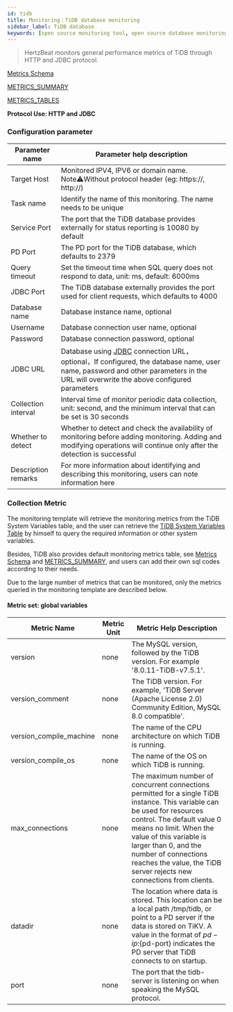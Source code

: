 ```yaml
---
id: tidb  
title: Monitoring：TiDB database monitoring      
sidebar_label: TiDB database   
keywords: [open source monitoring tool, open source database monitoring tool, monitoring tidb database metrics]
---
```


> HertzBeat monitors general performance metrics of TiDB through HTTP and JDBC protocol.

[Metrics Schema](https://docs.pingcap.com/tidb/stable/metrics-schema)

[METRICS_SUMMARY](https://docs.pingcap.com/tidb/stable/information-schema-metrics-summary)

[METRICS_TABLES](https://docs.pingcap.com/tidb/stable/information-schema-metrics-tables)

**Protocol Use: HTTP and JDBC**

### Configuration parameter

| Parameter name      | Parameter help description |
| ----------- | ----------- |
| Target Host     | Monitored IPV4, IPV6 or domain name. Note⚠️Without protocol header (eg: https://, http://) |
| Task name     | Identify the name of this monitoring. The name needs to be unique |
| Service Port    | The port that the TiDB database provides externally for status reporting is 10080 by default |
| PD Port    | The PD port for the TiDB database, which defaults to 2379 |
| Query timeout | Set the timeout time when SQL query does not respond to data, unit: ms, default: 6000ms |
| JDBC Port    | The TiDB database externally provides the port used for client requests, which defaults to 4000 |
| Database name  | Database instance name, optional |
| Username      | Database connection user name, optional |
| Password        | Database connection password, optional |
| JDBC URL        | Database using [JDBC](https://docs.pingcap.com/tidb/stable/dev-guide-connect-to-tidb#jdbc) connection URL，optional，If configured, the database name, user name, password and other parameters in the URL will overwrite the above configured parameters |
| Collection interval   | Interval time of monitor periodic data collection, unit: second, and the minimum interval that can be set is 30 seconds |
| Whether to detect    | Whether to detect and check the availability of monitoring before adding monitoring. Adding and modifying operations will continue only after the detection is successful |
| Description remarks    | For more information about identifying and describing this monitoring, users can note information here |


### Collection Metric

The monitoring template will retrieve the monitoring metrics from the TiDB System Variables table, and the user can retrieve the [TiDB System Variables Table](https://docs.pingcap.com/tidb/stable/system-variables) by himself to query the required information or other system variables.

Besides, TiDB also provides default monitoring metrics table, see [Metrics Schema](https://docs.pingcap.com/tidb/stable/metrics-schema) and [METRICS_SUMMARY](https://docs.pingcap.com/tidb/stable/information-schema-metrics-summary), and users can add their own sql codes according to their needs.

Due to the large number of metrics that can be monitored, only the metrics queried in the monitoring template are described below.

#### Metric set: global variables

| Metric Name   | Metric Unit | Metric Help Description                                                                                                                                                                                                                                                                                                                                                                                                                                                                                                                                                                                                                                                                                                  |
|---------------|-------------|--------------------------------------------------------------------------------------------------------------------------------------------------------------------------------------------------------------------------------------------------------------------------------------------------------------------------------------------------------------------------------------------------------------------------------------------------------------------------------------------------------------------------------------------------------------------------------------------------------------------------------------------------------------------------------------------------------------------------|
| version       | none        | The MySQL version, followed by the TiDB version. For example '8.0.11-TiDB-v7.5.1'.                                                                                                                                                                                                                                                                                                                                                                                                                                                                                                                                                                                                                                                    |
| version_comment       | none        | The TiDB version. For example, 'TiDB Server (Apache License 2.0) Community Edition, MySQL 8.0 compatible'.                                                                                                                                                                                                                                                                                                                                                                                                                                                                                                                      |
| version_compile_machine       | none       | The name of the CPU architecture on which TiDB is running.                                                                                                                                                                                                      |
| version_compile_os         | none      |  The name of the OS on which TiDB is running.                                                                                                                                                                                                                                                                                    |
| max_connections    | none      | The maximum number of concurrent connections permitted for a single TiDB instance. This variable can be used for resources control. The default value 0 means no limit. When the value of this variable is larger than 0, and the number of connections reaches the value, the TiDB server rejects new connections from clients.                                                                                                                                                                                                                                                                                                                                                                                                                                                  |
| datadir  | none        | The location where data is stored. This location can be a local path /tmp/tidb, or point to a PD server if the data is stored on TiKV. A value in the format of ${pd-ip}:${pd-port} indicates the PD server that TiDB connects to on startup.                                                                                                                                                                                                                                                                             |
| port    | none        | The port that the tidb-server is listening on when speaking the MySQL protocol.                                                                                                                                                                                            |
